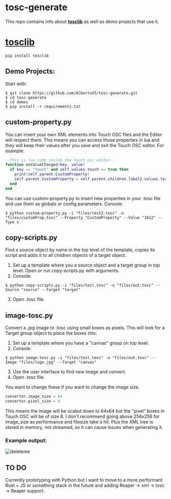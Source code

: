 # tosc-generate

This repo contains info about **[tosclib](https://pypi.org/project/tosclib)** as well as demo projects that use it.

# [tosclib](https://tosc-generate.readthedocs.io/en/latest/)

```console
pip install tosclib
```

## Demo Projects:

Start with:
```console
$ git clone https://github.com/AlbertoV5/tosc-generate.git
$ cd tosc-generate
$ cd demos
$ pip install -r requirements.txt
```
## custom-property.py
You can insert your own XML elements into Touch OSC files and the Editor will respect them. This means you can access those properties in lua and they will keep their values after you save and exit the Touch OSC editor. For example:
```lua
--This is lua code inside the touch osc editor--
function onValueChanged(key, value)
  if key == "touch" and self.values.touch == true then
    print(self.parent.CustomProperty)
    self.parent.CustomProperty = self.parent.children.label2.values.text
  end
end
```
You can use custom-property.py to insert new properties in your .tosc file and use them as globals or config parameters. Console:
```console
$ python custom-property.py -i "files/test2.tosc" -o "files/customProp.tosc" --Property "CustomProperty" --Value "1612" --Type s
```

## copy-scripts.py
Find a source object by name in the top level of the template, copies its script and adds it to all children objects of a target object.
1. Set up a template where you a source object and a target group in top level.
Open or run copy-scripts.py with arguments.
2. Console:
```console
$ python copy-scripts.py -i "files/test.tosc" -o "files/out.tosc" --Source "source" --Target "target"
```
3. Open .tosc file.


## image-tosc.py

Convert a .jpg image to .tosc using small boxes as pixels. This will look for a Target group object to place the boxes into.

1. Set up a template where you have a "canvas" group on top level.
2. Console:
```console
$ python image-tosc.py -i "files/test.tosc" -o "files/out.tosc" --Image "files/logo.jpg" --Target "canvas"
```
3. Use the user interface to find new image and convert. 
4. Open .tosc file.

You want to change these if you want to change the image size.
```python
converter.image_size = 64
converter.pixel_size = 8
```
This means the image will be scaled down to 64x64 but the "pixel" boxes in Touch OSC will be of size 8.
I don't recommend going above 256x256 for image_size as performance and filesize take a hit. Plus the XML tree is stored in memory, not streamed, so it can cause issues when generating it.

### Example output:

![deleteme](https://user-images.githubusercontent.com/58243333/168332352-cb848b15-13fc-4573-861d-27b47f6da2ee.jpg)

## TO DO
Currently prototyping with Python but I want to move to a more performant Rust + JS or something stack in the future and adding Reaper -> xml -> tosc -> Reaper support. 

